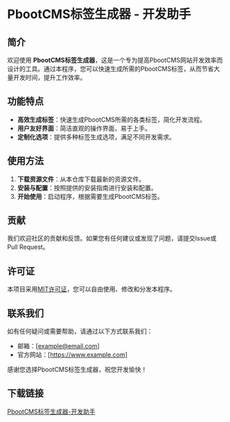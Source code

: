 # PbootCMS标签生成器 - 开发助手

## 简介

欢迎使用 **PbootCMS标签生成器**，这是一个专为提高PbootCMS网站开发效率而设计的工具。通过本程序，您可以快速生成所需的PbootCMS标签，从而节省大量开发时间，提升工作效率。

## 功能特点

- **高效生成标签**：快速生成PbootCMS所需的各类标签，简化开发流程。
- **用户友好界面**：简洁直观的操作界面，易于上手。
- **定制化选项**：提供多种标签生成选项，满足不同开发需求。

## 使用方法

1. **下载资源文件**：从本仓库下载最新的资源文件。
2. **安装与配置**：按照提供的安装指南进行安装和配置。
3. **开始使用**：启动程序，根据需要生成PbootCMS标签。

## 贡献

我们欢迎社区的贡献和反馈。如果您有任何建议或发现了问题，请提交Issue或Pull Request。

## 许可证

本项目采用[MIT许可证](LICENSE)，您可以自由使用、修改和分发本程序。

## 联系我们

如有任何疑问或需要帮助，请通过以下方式联系我们：

- 邮箱：[example@email.com]
- 官方网站：[https://www.example.com]

感谢您选择PbootCMS标签生成器，祝您开发愉快！

## 下载链接

[PbootCMS标签生成器-开发助手](https://pan.quark.cn/s/f0336fdba8b4)
